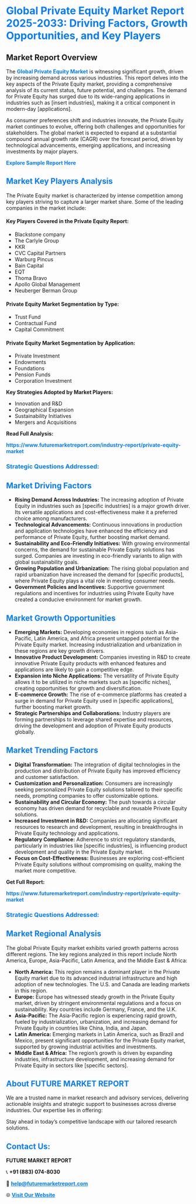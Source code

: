 <h1 style="color: #007BFF;">Global Private Equity Market Report 2025-2033: Driving Factors, Growth Opportunities, and Key Players</h1>

<section id="overview">
<h2>Market Report Overview</h2>
<p>The <a href="https://www.futuremarketreport.com/industry-report/private-equity-market" style="color: #007BFF; text-decoration: none;"><strong>Global Private Equity Market</strong></a> is witnessing significant growth, driven by increasing demand across various industries. This report delves into the key aspects of the Private Equity market, providing a comprehensive analysis of its current status, future potential, and challenges. The demand for Private Equity has surged due to its wide-ranging applications in industries such as [insert industries], making it a critical component in modern-day [applications].</p>
<p>As consumer preferences shift and industries innovate, the Private Equity market continues to evolve, offering both challenges and opportunities for stakeholders. The global market is expected to expand at a substantial compound annual growth rate (CAGR) over the forecast period, driven by technological advancements, emerging applications, and increasing investments by major players.</p>
</section>

<section id="overview">
<p><a href="https://www.futuremarketreport.com/request-sample/reportId=27714" style="color: #007BFF; text-decoration: none;"><strong>Explore Sample Report Here</strong></a></p>
</section>

<section id="key-players">
<h2 style="color: #007BFF;">Market Key Players Analysis</h2>
<p>The Private Equity market is characterized by intense competition among key players striving to capture a larger market share. Some of the leading companies in the market include:</p>
<h4>Key Players Covered in the Private Equity Report:</h4>
<ul><li>Blackstone company</li><li>The Carlyle Group</li><li>KKR</li><li>CVC Capital Partners</li><li>Warburg Pincus</li><li>Bain Capital</li><li>EQT</li><li>Thoma Bravo</li><li>Apollo Global Management</li><li>Neuberger Berman Group</li></ul>
<h4>Private Equity Market Segmentation by Type:</h4>
<ul><li>Trust Fund</li><li>Contractual Fund</li><li>Capital Commitment</li></ul>

<h4>Private Equity Market Segmentation by Application:</h4>
<ul><li>Private Investment</li><li>Endowments</li><li>Foundations</li><li>Pension Funds</li><li>Corporation Investment</li></ul>
<p><strong>Key Strategies Adopted by Market Players:</strong></p>
<ul>
<li>Innovation and R&D</li>
<li>Geographical Expansion</li>
<li>Sustainability Initiatives</li>
<li>Mergers and Acquisitions</li>
</ul>
</section>

<section>
<p><strong>Read Full Analysis: </strong></p><a href="https://www.futuremarketreport.com/industry-report/private-equity-market" style="color: #007BFF; text-decoration: none;"><strong>https://www.futuremarketreport.com/industry-report/private-equity-market</strong></a>
<h3 style="color: #007BFF;">Strategic Questions Addressed:</h3>
</section>

<section id="driving-factors">
<h2 style="color: #007BFF;">Market Driving Factors</h2>
<ul>
<li><strong>Rising Demand Across Industries:</strong> The increasing adoption of Private Equity in industries such as [specific industries] is a major growth driver. Its versatile applications and cost-effectiveness make it a preferred choice among manufacturers.</li>
<li><strong>Technological Advancements:</strong> Continuous innovations in production and application technologies have enhanced the efficiency and performance of Private Equity, further boosting market demand.</li>
<li><strong>Sustainability and Eco-Friendly Initiatives:</strong> With growing environmental concerns, the demand for sustainable Private Equity solutions has surged. Companies are investing in eco-friendly variants to align with global sustainability goals.</li>
<li><strong>Growing Population and Urbanization:</strong> The rising global population and rapid urbanization have increased the demand for [specific products], where Private Equity plays a vital role in meeting consumer needs.</li>
<li><strong>Government Policies and Incentives:</strong> Supportive government regulations and incentives for industries using Private Equity have created a conducive environment for market growth.</li>
</ul>
</section>

<section id="growth-opportunities">
<h2 style="color: #007BFF;">Market Growth Opportunities</h2>
<ul>
<li><strong>Emerging Markets:</strong> Developing economies in regions such as Asia-Pacific, Latin America, and Africa present untapped potential for the Private Equity market. Increasing industrialization and urbanization in these regions are key growth drivers.</li>
<li><strong>Innovative Product Development:</strong> Companies investing in R&D to create innovative Private Equity products with enhanced features and applications are likely to gain a competitive edge.</li>
<li><strong>Expansion into Niche Applications:</strong> The versatility of Private Equity allows it to be utilized in niche markets such as [specific niches], creating opportunities for growth and diversification.</li>
<li><strong>E-commerce Growth:</strong> The rise of e-commerce platforms has created a surge in demand for Private Equity used in [specific applications], further boosting market growth.</li>
<li><strong>Strategic Partnerships and Collaborations:</strong> Industry players are forming partnerships to leverage shared expertise and resources, driving the development and adoption of Private Equity products globally.</li>
</ul>
</section>

<section id="trending-factors">
<h2 style="color: #007BFF;">Market Trending Factors</h2>
<ul>
<li><strong>Digital Transformation:</strong> The integration of digital technologies in the production and distribution of Private Equity has improved efficiency and customer satisfaction.</li>
<li><strong>Customization and Personalization:</strong> Consumers are increasingly seeking personalized Private Equity solutions tailored to their specific needs, prompting companies to offer customizable options.</li>
<li><strong>Sustainability and Circular Economy:</strong> The push towards a circular economy has driven demand for recyclable and reusable Private Equity solutions.</li>
<li><strong>Increased Investment in R&D:</strong> Companies are allocating significant resources to research and development, resulting in breakthroughs in Private Equity technology and applications.</li>
<li><strong>Regulatory Compliance:</strong> Adherence to strict regulatory standards, particularly in industries like [specific industries], is influencing product development and quality in the Private Equity market.</li>
<li><strong>Focus on Cost-Effectiveness:</strong> Businesses are exploring cost-efficient Private Equity solutions without compromising on quality, making the market more competitive.</li>
</ul>
</section>

<section>
<p><strong>Get Full Report: </strong></p><a href="https://www.futuremarketreport.com/industry-report/private-equity-market" style="color: #007BFF; text-decoration: none;"><strong>https://www.futuremarketreport.com/industry-report/private-equity-market</strong></a>
<h3 style="color: #007BFF;">Strategic Questions Addressed:</h3>
</section>


<section id="regional-analysis">
<h2 style="color: #007BFF;">Market Regional Analysis</h2>
<p>The global Private Equity market exhibits varied growth patterns across different regions. The key regions analyzed in this report include North America, Europe, Asia-Pacific, Latin America, and the Middle East & Africa:</p>
<ul>
<li><strong>North America:</strong> This region remains a dominant player in the Private Equity market due to its advanced industrial infrastructure and high adoption of new technologies. The U.S. and Canada are leading markets in this region.</li>
<li><strong>Europe:</strong> Europe has witnessed steady growth in the Private Equity market, driven by stringent environmental regulations and a focus on sustainability. Key countries include Germany, France, and the U.K.</li>
<li><strong>Asia-Pacific:</strong> The Asia-Pacific region is experiencing rapid growth, fueled by industrialization, urbanization, and increasing demand for Private Equity in countries like China, India, and Japan.</li>
<li><strong>Latin America:</strong> Emerging markets in Latin America, such as Brazil and Mexico, present significant opportunities for the Private Equity market, supported by growing industrial activities and investments.</li>
<li><strong>Middle East & Africa:</strong> The region’s growth is driven by expanding industries, infrastructure development, and increasing demand for Private Equity in sectors like [specific sectors].</li>
</ul>
</section>

<footer>
<h2 style="color: #007BFF;">About FUTURE MARKET REPORT</h2>
<p>We are a trusted name in market research and advisory services, delivering actionable insights and strategic support to businesses across diverse industries. Our expertise lies in offering:</p>

<p>Stay ahead in today’s competitive landscape with our tailored research solutions.</p>

<h2 style="color: #007BFF;">Contact Us:</h2>
<p><strong>FUTURE MARKET REPORT</strong></p>
<p>📞 <strong>+91 (883) 074-8030</strong></p>
<p>📧 <strong><a href="mailto:help@futuremarketreport.com" style="color: #007BFF;">help@futuremarketreport.com</a></strong></p>
<p>🌐 <strong><a href="https://www.futuremarketreport.com/" style="color: #007BFF;">Visit Our Website</a></strong></p>
</footer>